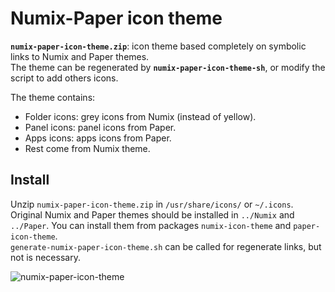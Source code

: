 # Numix-Paper icon theme
**`numix-paper-icon-theme.zip`**: icon theme based completely on symbolic links to Numix and Paper themes.  
The theme can be regenerated by **`numix-paper-icon-theme-sh`**, or modify the script to add others icons.

The theme contains:
  * Folder icons: grey icons from Numix (instead of yellow).
  * Panel icons: panel icons from Paper.
  * Apps icons: apps icons from Paper.
  * Rest come from Numix theme.
  
## Install
Unzip `numix-paper-icon-theme.zip` in `/usr/share/icons/` or `~/.icons`.  
Original Numix and Paper themes should be installed in `../Numix` and `../Paper`.   You can install them from packages `numix-icon-theme` and `paper-icon-theme`.  
`generate-numix-paper-icon-theme.sh` can be called for regenerate links, but not is necessary.

![numix-paper-icon-theme](https://user-images.githubusercontent.com/32820131/40285580-32b6e22c-5c9e-11e8-8567-01f56d1c12db.png)
